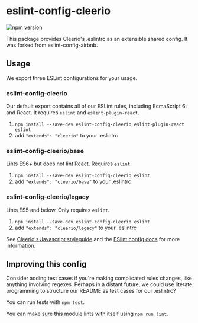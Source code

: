 # eslint-config-cleerio

[![npm version](https://badge.fury.io/js/eslint-config-cleerio.svg)](http://badge.fury.io/js/eslint-config-cleerio)

This package provides Cleerio's .eslintrc as an extensible shared config. It was forked from eslint-config-airbnb.

## Usage

We export three ESLint configurations for your usage.

### eslint-config-cleerio

Our default export contains all of our ESLint rules, including EcmaScript 6+
and React. It requires `eslint` and `eslint-plugin-react`.

1. `npm install --save-dev eslint-config-cleerio eslint-plugin-react eslint`
2. add `"extends": "cleerio"` to your .eslintrc

### eslint-config-cleerio/base

Lints ES6+ but does not lint React. Requires `eslint`.

1. `npm install --save-dev eslint-config-cleerio eslint`
2. add `"extends": "cleerio/base"` to your .eslintrc

### eslint-config-cleerio/legacy

Lints ES5 and below. Only requires `eslint`.

1. `npm install --save-dev eslint-config-cleerio eslint`
2. add `"extends": "cleerio/legacy"` to your .eslintrc

See [Cleerio's Javascript styleguide](https://github.com/cleerio/eslint-config-cleerio) and
the [ESlint config docs](http://eslint.org/docs/user-guide/configuring#extending-configuration-files)
for more information.

## Improving this config

Consider adding test cases if you're making complicated rules changes, like
anything involving regexes. Perhaps in a distant future, we could use literate
programming to structure our README as test cases for our .eslintrc?

You can run tests with `npm test`.

You can make sure this module lints with itself using `npm run lint`.
